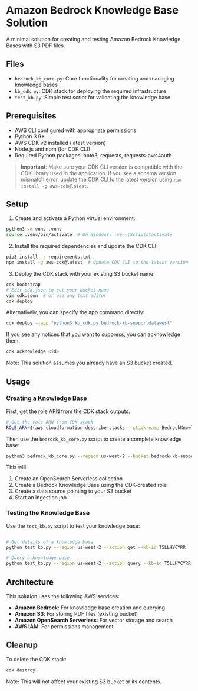 # Amazon Bedrock Knowledge Base Solution

A minimal solution for creating and testing Amazon Bedrock Knowledge Bases with S3 PDF files.

## Files

- `bedrock_kb_core.py`: Core functionality for creating and managing knowledge bases
- `kb_cdk.py`: CDK stack for deploying the required infrastructure
- `test_kb.py`: Simple test script for validating the knowledge base

## Prerequisites

- AWS CLI configured with appropriate permissions
- Python 3.9+
- AWS CDK v2 installed (latest version)
- Node.js and npm (for CDK CLI)
- Required Python packages: boto3, requests, requests-aws4auth

> **Important**: Make sure your CDK CLI version is compatible with the CDK library used in the application. If you see a schema version mismatch error, update the CDK CLI to the latest version using `npm install -g aws-cdk@latest`.

## Setup

1. Create and activate a Python virtual environment:

```bash
python3 -m venv .venv
source .venv/bin/activate  # On Windows: .venv\Scripts\activate
```

2. Install the required dependencies and update the CDK CLI:

```bash
pip3 install -r requirements.txt
npm install -g aws-cdk@latest  # Update CDK CLI to the latest version
```

3. Deploy the CDK stack with your existing S3 bucket name:

```bash
cdk bootstrap
# Edit cdk.json to set your bucket name
vim cdk.json  # or use any text editor
cdk deploy
```

Alternatively, you can specify the app command directly:

```bash
cdk deploy --app "python3 kb_cdk.py bedrock-kb-supportdatawest"
```

If you see any notices that you want to suppress, you can acknowledge them:

```bash
cdk acknowledge <id>
```

Note: This solution assumes you already have an S3 bucket created.

## Usage

### Creating a Knowledge Base

First, get the role ARN from the CDK stack outputs:

```bash
# Get the role ARN from CDK stack
ROLE_ARN=$(aws cloudformation describe-stacks --stack-name BedrockKnowledgeBaseStack --query 'Stacks[0].Outputs[?OutputKey==`KnowledgeBaseRoleArn`].OutputValue' --output text)
```

Then use the `bedrock_kb_core.py` script to create a complete knowledge base:

```bash
python3 bedrock_kb_core.py --region us-west-2 --bucket bedrock-kb-supportdatawest --prefix support-cases --role-arn $ROLE_ARN
```

This will:
1. Create an OpenSearch Serverless collection
2. Create a Bedrock Knowledge Base using the CDK-created role
3. Create a data source pointing to your S3 bucket
4. Start an ingestion job


### Testing the Knowledge Base

Use the `test_kb.py` script to test your knowledge base:

```bash

# Get details of a knowledge base
python test_kb.py --region us-west-2 --action get --kb-id T5LLHYCYRR

# Query a knowledge base
python test_kb.py --region us-west-2 --action query --kb-id T5LLHYCYRR --query-text "What information do you have about Enterprise Support cases?"

```

## Architecture

This solution uses the following AWS services:

- **Amazon Bedrock**: For knowledge base creation and querying
- **Amazon S3**: For storing PDF files (existing bucket)
- **Amazon OpenSearch Serverless**: For vector storage and search
- **AWS IAM**: For permissions management

## Cleanup

To delete the CDK stack:

```bash
cdk destroy
```

Note: This will not affect your existing S3 bucket or its contents.